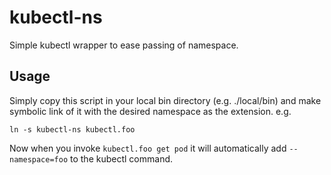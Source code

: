 # kubectl-ns

Simple kubectl wrapper to ease passing of namespace.

## Usage

Simply copy this script in your local bin directory (e.g. ./local/bin) and make symbolic link of it
with the desired namespace as the extension.
e.g.
```
ln -s kubectl-ns kubectl.foo
```

Now when you invoke `kubectl.foo get pod` it will automatically add `--namespace=foo` to the kubectl command.
 
